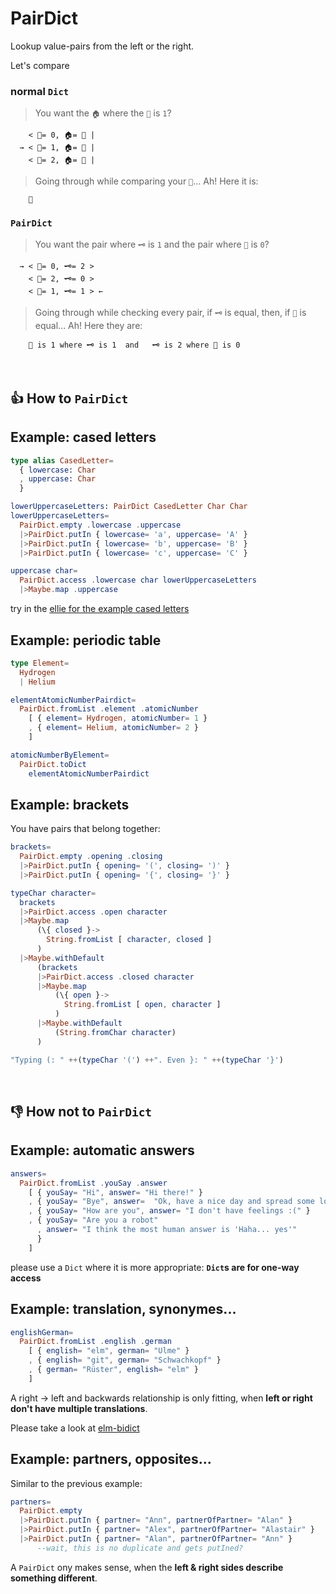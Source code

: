 # PairDict
Lookup value-pairs from the left or the right.

Let's compare


### normal `Dict`

> You want the `🏠` where the `🔑` is `1`?

        < 🔑= 0, 🏠= 🌳 |
      → < 🔑= 1, 🏠= 🍐 |
        < 🔑= 2, 🏠= 🍐 |

> Going through while comparing your `🔑`... Ah! Here it is:

        🍐

### `PairDict`

> You want the pair where `🗝️` is `1` and the pair where `🔑` is `0`?

      → < 🔑= 0, 🗝️= 2 >
        < 🔑= 2, 🗝️= 0 >
        < 🔑= 1, 🗝️= 1 > ←

> Going through while checking every pair, if `🗝️` is equal, then, if `🔑` is equal... Ah! Here they are:

        🔑 is 1 where 🗝️ is 1  and   🗝️ is 2 where 🔑 is 0

&nbsp;


## 👍 How to `PairDict`

## Example: cased letters
```elm
type alias CasedLetter=
  { lowercase: Char
  , uppercase: Char
  }

lowerUppercaseLetters: PairDict CasedLetter Char Char
lowerUppercaseLetters=
  PairDict.empty .lowercase .uppercase
  |>PairDict.putIn { lowercase= 'a', uppercase= 'A' }
  |>PairDict.putIn { lowercase= 'b', uppercase= 'B' }
  |>PairDict.putIn { lowercase= 'c', uppercase= 'C' }

uppercase char=
  PairDict.access .lowercase char lowerUppercaseLetters
  |>Maybe.map .uppercase
```
try in the [ellie for the example cased letters](https://ellie-app.com/bQtcqGFXrgza1)

## Example: periodic table

```elm
type Element=
  Hydrogen
  | Helium

elementAtomicNumberPairdict=
  PairDict.fromList .element .atomicNumber
    [ { element= Hydrogen, atomicNumber= 1 }
    , { element= Helium, atomicNumber= 2 }
    ]

atomicNumberByElement=
  PairDict.toDict
    elementAtomicNumberPairdict
```

## Example: brackets
You have pairs that belong together:
```elm
brackets=
  PairDict.empty .opening .closing
  |>PairDict.putIn { opening= '(', closing= ')' }
  |>PairDict.putIn { opening= '{', closing= '}' }

typeChar character=
  brackets
  |>PairDict.access .open character
  |>Maybe.map
      (\{ closed }->
        String.fromList [ character, closed ]
      )
  |>Maybe.withDefault
      (brackets
      |>PairDict.access .closed character
      |>Maybe.map
          (\{ open }->
            String.fromList [ open, character ]
          )
      |>Maybe.withDefault
          (String.fromChar character)
      )

"Typing (: " ++(typeChar '(') ++". Even }: " ++(typeChar '}')
```
&nbsp;


## 👎 How not to `PairDict`

## Example: automatic answers
```elm
answers=
  PairDict.fromList .youSay .answer
    [ { youSay= "Hi", answer= "Hi there!" }
    , { youSay= "Bye", answer=  "Ok, have a nice day and spread some love." }
    , { youSay= "How are you", answer= "I don't have feelings :(" }
    , { youSay= "Are you a robot"
      , answer= "I think the most human answer is 'Haha... yes'"
      }
    ]
```
please use a `Dict` where it is more appropriate: **`Dict`s are for one-way access**

## Example: translation, synonymes...
```elm
englishGerman=
  PairDict.fromList .english .german
    [ { english= "elm", german= "Ulme" }
    , { english= "git", german= "Schwachkopf" }
    , { german= "Rüster", english= "elm" }
    ]
```
A right → left and backwards relationship is only fitting,
when **left or right don't have multiple translations**.

Please take a look at [elm-bidict](https://github.com/Janiczek/elm-bidict)

## Example: partners, opposites...

Similar to the previous example:
```elm
partners=
  PairDict.empty
  |>PairDict.putIn { partner= "Ann", partnerOfPartner= "Alan" }
  |>PairDict.putIn { partner= "Alex", partnerOfPartner= "Alastair" }
  |>PairDict.putIn { partner= "Alan", partnerOfPartner= "Ann" }
      --wait, this is no duplicate and gets putIned?
```
A `PairDict` ony makes sense, when the **left & right sides describe something different**.
